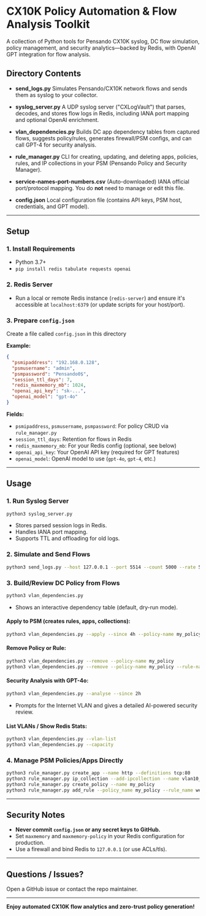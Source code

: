 # CX10K Policy Automation & Flow Analysis Toolkit

A collection of Python tools for Pensando CX10K syslog, DC flow simulation, policy management, and security analytics—backed by Redis, with OpenAI GPT integration for flow analysis.

## Directory Contents

- **send_logs.py**
  Simulates Pensando/CX10K network flows and sends them as syslog to your collector.

- **syslog_server.py**
  A UDP syslog server ("CXLogVault") that parses, decodes, and stores flow logs in Redis, including IANA port mapping and optional OpenAI enrichment.

- **vlan_dependencies.py**
  Builds DC app dependency tables from captured flows, suggests policy/rules, generates firewall/PSM configs, and can call GPT-4 for security analysis.

- **rule_manager.py**
  CLI for creating, updating, and deleting apps, policies, rules, and IP collections in your PSM (Pensando Policy and Security Manager).

- **service-names-port-numbers.csv**
  (Auto-downloaded) IANA official port/protocol mapping.
  You do **not** need to manage or edit this file.

- **config.json**
  Local configuration file (contains API keys, PSM host, credentials, and GPT model).

---

## Setup

### 1. Install Requirements

- Python 3.7+
- `pip install redis tabulate requests openai`

### 2. Redis Server

- Run a local or remote Redis instance (`redis-server`) and ensure it's accessible at `localhost:6379` (or update scripts for your host/port).

### 3. Prepare `config.json`

Create a file called `config.json` in this directory

**Example:**
```json
{
  "psmipaddress": "192.168.0.128",
  "psmusername": "admin",
  "psmpassword": "Pensando0$",
  "session_ttl_days": 7,
  "redis_maxmemory_mb": 1024,
  "openai_api_key": "sk-...",
  "openai_model": "gpt-4o"
}
```

**Fields:**
- `psmipaddress`, `psmusername`, `psmpassword`: For policy CRUD via `rule_manager.py`
- `session_ttl_days`: Retention for flows in Redis
- `redis_maxmemory_mb`: For your Redis config (optional, see below)
- `openai_api_key`: Your OpenAI API key (required for GPT features)
- `openai_model`: OpenAI model to use (`gpt-4o`, `gpt-4`, etc.)


---

## Usage

### **1. Run Syslog Server**

```sh
python3 syslog_server.py
```
- Stores parsed session logs in Redis.
- Handles IANA port mapping.
- Supports TTL and offloading for old logs.

### **2. Simulate and Send Flows**

```sh
python3 send_logs.py --host 127.0.0.1 --port 5514 --count 5000 --rate 50
```

### **3. Build/Review DC Policy from Flows**

```sh
python3 vlan_dependencies.py
```
- Shows an interactive dependency table (default, dry-run mode).

#### **Apply to PSM (creates rules, apps, collections):**
```sh
python3 vlan_dependencies.py --apply --since 4h --policy-name my_policy
```

#### **Remove Policy or Rule:**
```sh
python3 vlan_dependencies.py --remove --policy-name my_policy
python3 vlan_dependencies.py --remove --policy-name my_policy --rule-name catch_all
```

#### **Security Analysis with GPT-4o:**
```sh
python3 vlan_dependencies.py --analyse --since 2h
```
- Prompts for the Internet VLAN and gives a detailed AI-powered security review.

#### **List VLANs / Show Redis Stats:**
```sh
python3 vlan_dependencies.py --vlan-list
python3 vlan_dependencies.py --capacity
```

### **4. Manage PSM Policies/Apps Directly**
```sh
python3 rule_manager.py create_app --name http --definitions tcp:80
python3 rule_manager.py ip_collection --add-ipcollection --name vlan10_hosts --addresses 10.10.10.2/32 10.10.10.3/32
python3 rule_manager.py create_policy --name my_policy
python3 rule_manager.py add_rule --policy_name my_policy --rule_name web_to_db --apps http --action permit --from_ip_collections vlan10_hosts --to_ip_collections vlan20_hosts
```

---

## Security Notes

- **Never commit `config.json` or any secret keys to GitHub.**
- Set `maxmemory` and `maxmemory-policy` in your Redis configuration for production.
- Use a firewall and bind Redis to `127.0.0.1` (or use ACLs/tls).

---

## Questions / Issues?

Open a GitHub issue or contact the repo maintainer.

---

**Enjoy automated CX10K flow analytics and zero-trust policy generation!**
